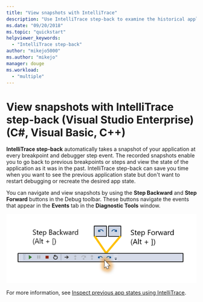 ```yaml
---
title: "View snapshots with IntelliTrace"
description: "Use IntelliTrace step-back to examine the historical application state"
ms.date: "09/20/2018"
ms.topic: "quickstart"
helpviewer_keywords:
  - "IntelliTrace step-back"
author: "mikejo5000"
ms.author: "mikejo"
manager: douge
ms.workload:
  - "multiple"
---
```

# View snapshots with IntelliTrace step-back (Visual Studio Enterprise) (C#, Visual Basic, C++)

**IntelliTrace step-back** automatically takes a snapshot of your application at every breakpoint and debugger step event. The recorded snapshots enable you to go back to previous breakpoints or steps and view the state of the application as it was in the past. IntelliTrace step-back can save you time when you want to see the previous application state but don't want to restart debugging or recreate the desired app state.

You can navigate and view snapshots by using the **Step Backward** and **Step Forward** buttons in the Debug toolbar. These buttons navigate the events that appear in the **Events** tab in the **Diagnostic Tools** window.

![Step Backward and Forward Buttons](../debugger/media/intellitrace-step-back-icons-description.png  "Step Backward and Forward buttons")

For more information, see [Inspect previous app states using IntelliTrace](../debugger/view-historical-application-state.md).
